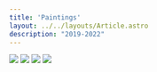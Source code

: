 ```yaml
---
title: 'Paintings'
layout: ../../layouts/Article.astro
description: "2019-2022"
---
```

<div class="flex flex-col space-y-6">
  <img src="/assets/paintings/garden.png">
  <img src="/assets/paintings/hand painting.png">
  <img src="/assets/paintings/kitchen.jpg">
  <img src="/assets/paintings/red.jpg">
</div>